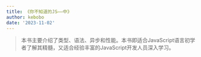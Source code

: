 ```yaml
---
title: 《你不知道的JS——中》
author: kebobo
date: '2023-11-02'
---
```


> 本书主要介绍了类型、语法、异步和性能。本书即适合JavaScript语言初学者了解其精髓，又适合经验丰富的JavaScript开发人员深入学习。
